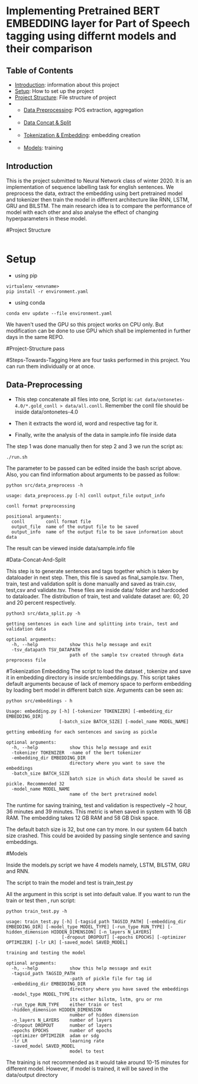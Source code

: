 # Implementing Pretrained BERT EMBEDDING layer for Part of Speech tagging using differnt models and their comparison


## Table of Contents

- [Introduction](#Introduction): information about this project
- [Setup](#Setup): How to set up the project
- [Project Structure](#Project-Structure): File structure of project
- - [Data Preprocessing](#Data-Preprocessing): POS extraction, aggregation
- - [Data Concat & Split](#Data-Concat-&-Split)
- - [Tokenization & Embedding](#Tokenization-&-Embedding): embedding creation
- - [Models](#Models): training

## Introduction

This is the project submitted to Neural Network class of winter 2020. It is an implementation of sequence labelling task for english sentences. We preprocess the data, extract the embedding using bert pretrained model and tokenizer then train the model in different architecture like RNN, LSTM, GRU and BILSTM. The main research idea is to compare the performance of model with each other and also analyse the effect of changing hyperparameters in these model.

#Project Structure

```
```


# Setup

- using pip

```
virtualenv <envname>
pip install -r environment.yaml
```

- using conda

```
conda env update --file environment.yaml
```

We haven't used the GPU so this project works on CPU only. But modification can be done to use GPU which shall be implemented in further days in the same REPO.

#Project-Structure
pass

#Steps-Towards-Tagging
Here are four tasks performed in this project. You can run them individually or at once. 

## Data-Preprocessing

- This step concatenate all files into one,
Script is: `cat data/ontonetes-4.0/*.gold_conll > data/all.conll`. Remember the conll file should be inside data/ontonetes-4.0

- Then it extracts the word id, word and respective tag for it.
- Finally, write the analysis of the data in sample.info file inside data

The step 1 was done manually then for step 2 and 3 we run the script as:

```
./run.sh
```

The parameter to be passed can be edited inside the bash script above. Also, you can find information about arguments to be passed as follow:

```
python src/data_preprocess -h

```

```
usage: data_preprocess.py [-h] conll output_file output_info

conll format preprocessing

positional arguments:
  conll        conll format file
  output_file  name of the output file to be saved
  output_info  name of the output file to be save information about data

```

The result can be viewed inside data/sample.info file

#Data-Concat-And-Split

This step is to generate sentences and tags together which is taken by dataloader in next step. Then, this file is saved as final_sample.tsv. Then, train, test and validation split is done manually and saved as train.csv, test,csv and validate.tsv. These files are inside data/ folder and hardcoded to dataloader. The distribution of train, test and validate dataset are: 60, 20 and 20 percent respectively.


```
python3 src/data_split.py -h
```


```
getting sentences in each line and splitting into train, test and validation data

optional arguments:
  -h, --help            show this help message and exit
  -tsv_datapath TSV_DATAPATH
                        path of the sample tsv created through data preprocess file
```


#Tokenization Embedding
The script to load the dataset , tokenize and save it in embedding directory is inside src/embeddings.py. This script takes default arguments because of lack of memory space to perform embedding by loading bert model in different batch size. Arguments can be seen as:


```
python src/embeddings - h

```

```
Usage: embedding.py [-h] [-tokenizer TOKENIZER] [-embedding_dir EMBEDDING_DIR]
                    [-batch_size BATCH_SIZE] [-model_name MODEL_NAME]

getting embedding for each sentences and saving as pickle

optional arguments:
  -h, --help            show this help message and exit
  -tokenizer TOKENIZER  -name of the bert tokenizer
  -embedding_dir EMBEDDING_DIR
                        directory where you want to save the embeddings
  -batch_size BATCH_SIZE
                        batch size in which data should be saved as pickle. Recommended 32
  -model_name MODEL_NAME
                        name of the bert pretrained model
```

The runtime for saving training, test and validation is respectively ~2 hour, 36 minutes and 39 minutes. This metric is when saved in system with 16 GB RAM. The embedding takes 12 GB RAM and 58 GB Disk space.

The default batch size is 32, but one can try more. In our system 64 batch size crashed. This could be avoided by passing single sentence and saving embeddings. 




#Models

Inside the models.py script we have 4 models namely, LSTM, BILSTM, GRU and RNN.

The script to train the model and test is train_test.py

All the argument in this script is set into default value. If you want to run the train or test then , run script:


```
python train_test.py -h

```

```
usage: train_test.py [-h] [-tagsid_path TAGSID_PATH] [-embedding_dir EMBEDDING_DIR] [-model_type MODEL_TYPE] [-run_type RUN_TYPE] [-hidden_dimension HIDDEN_DIMENSION] [-n_layers N_LAYERS]
                     [-dropout DROPOUT] [-epochs EPOCHS] [-optimizer OPTIMIZER] [-lr LR] [-saved_model SAVED_MODEL]

training and testing the model

optional arguments:
  -h, --help            show this help message and exit
  -tagsid_path TAGSID_PATH
                        -path of pickle file for tag id
  -embedding_dir EMBEDDING_DIR
                        directory where you have saved the embeddings
  -model_type MODEL_TYPE
                        its either bilstm, lstm, gru or rnn
  -run_type RUN_TYPE    either train or test
  -hidden_dimension HIDDEN_DIMENSION
                        number of hidden dimension
  -n_layers N_LAYERS    number of layers
  -dropout DROPOUT      number of layers
  -epochs EPOCHS        number of epochs
  -optimizer OPTIMIZER  adam or sdg
  -lr LR                learning rate
  -saved_model SAVED_MODEL
                        model to test
```

The training is not recommended as it would take around 10-15 minutes for different model. However, if model is trained, it will be saved in the data/output directory


